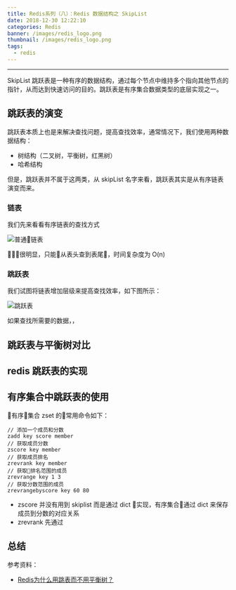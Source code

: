 ```yaml
---
title: Redis系列（八）：Redis 数据结构之 SkipList
date: 2018-12-30 12:22:10
categories: Redis
banner: /images/redis_logo.png
thumbnail: /images/redis_logo.png
tags: 
  - redis
---
```

----------------------------------

SkipList 跳跃表是一种有序的数据结构，通过每个节点中维持多个指向其他节点的指针，从而达到快速访问的目的。跳跃表是有序集合数据类型的底层实现之一。

<!-- more -->

## 跳跃表的演变
跳跃表本质上也是来解决查找问题，提高查找效率，通常情况下，我们使用两种数据结构：

- 树结构（二叉树，平衡树，红黑树）
- 哈希结构

但是，跳跃表并不属于这两类，从 skipList 名字来看，跳跃表其实是从有序链表演变而来。

### 链表
我们先来看看有序链表的查找方式

![普通链表](/images/link)

很明显，只能从表头查到表尾，时间复杂度为 O(n)

### 跳跃表
我们试图将链表增加层级来提高查找效率，如下图所示：

![跳跃表](/images/skiplist)

如果查找所需要的数据，，

## 跳跃表与平衡树对比

## redis 跳跃表的实现

## 有序集合中跳跃表的使用
有序集合 zset 的常用命令如下：
```
// 添加一个成员和分数
zadd key score member
// 获取成员分数
zscore key member
// 获取成员排名
zrevrank key member
// 获取排名范围的成员
zrevrange key 1 3
// 获取分数范围的成员
zrevrangebyscore key 60 80
```

- zscore 并没有用到 skiplist 而是通过 dict 实现，有序集合通过 dict 来保存成员到分数的对应关系
- zrevrank 先通过


## 总结


参考资料：
- [Redis为什么用跳表而不用平衡树？](https://blog.csdn.net/u010412301/article/details/64923131)
